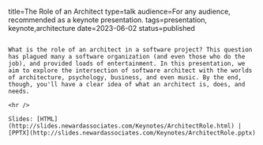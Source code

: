 title=The Role of an Architect
type=talk
audience=For any audience, recommended as a keynote presentation.
tags=presentation, keynote,architecture
date=2023-06-02
status=published
~~~~~~

What is the role of an architect in a software project? This question has plagued many a software organization (and even those who do the job), and provided loads of entertainment. In this presentation, we aim to explore the intersection of software architect with the worlds of architecture, psychology, business, and even music. By the end, though, you'll have a clear idea of what an architect is, does, and needs.
    
<hr />

Slides: [HTML](http://slides.newardassociates.com/Keynotes/ArchitectRole.html) | [PPTX](http://slides.newardassociates.com/Keynotes/ArchitectRole.pptx)
